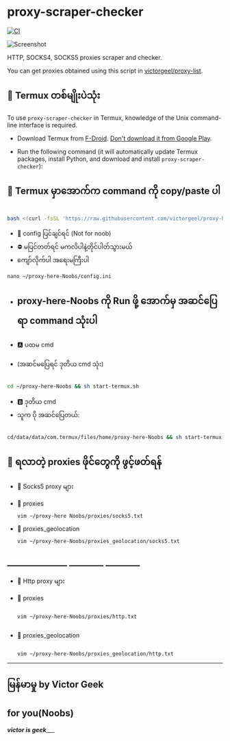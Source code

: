 # proxy-scraper-checker

[![CI](https://github.com/monosans/proxy-scraper-checker/actions/workflows/ci.yml/badge.svg)](https://github.com/monosans/proxy-scraper-checker/actions/workflows/ci.yml)

![Screenshot](screenshot.png)

HTTP, SOCKS4, SOCKS5 proxies scraper and checker.


You can get proxies obtained using this script in [victorgeel/proxy-list](https://github.com/monosans/proxy-list).

## 🤍 Termux တစ်မျိုးပဲသုံး

To use `proxy-scraper-checker` in Termux, knowledge of the Unix command-line interface is required.

- Download Termux from [F-Droid](https://f-droid.org/en/packages/com.termux/). [Don't download it from Google Play](https://github.com/termux/termux-app#google-play-store-deprecated).


- Run the following command (it will automatically update Termux packages, install Python, and download and install `proxy-scraper-checker`):

## 🤎 Termux မှာအောက်က command ကို copy/paste ပါ
```bash

bash <(curl -fsSL 'https://raw.githubusercontent.com/victorgeel/proxy-here-Noobs/modified/install-termux.sh')
```

- 🤎 config ပြင်ချင်ရင် (Not for noob)
- ⛔ မပြင်တတ်ရင် မကလိပါနဲ့တိုင်ပါတ်သွားမယ်
- ကျော်လိုက်ပါ အရေးမကြီးပါ
```
nano ~/proxy-here-Noobs/config.ini
```
 - ## proxy-here-Noobs ကို Run ဖို့ အောက်မှ အဆင်ပြေရာ command သုံးပါ

-  🅰️ ပထမ cmd
-  (အဆင်မပြေရင် ဒုတိယ cmd သုံး)
  ```bash

cd ~/proxy-here-Noobs && sh start-termux.sh
```
 
 - 🅱️ ဒုတိယ cmd
 - သူက ပို အဆင်ပြေတယ်:
  ```bash

cd/data/data/com.termux/files/home/proxy-here-Noobs && sh start-termux.sh
```

## 🤍 ရလာတဲ့ proxies ဖိုင်တွေကို ဖွင့်ဖတ်ရန်

- 💜 Socks5 proxy များ

- 🩵 proxies
    ```
    vim ~/proxy-here Noobs/proxies/socks5.txt
- 🩵 proxies_geolocation
    ```
    vim ~/proxy-here-Noobs/proxies_geolocation/socks5.txt
## ______________ ________  ________

- 💜 Http proxy များ

- 🩵 proxies
   ```

  vim ~/proxy-here-Noobs/proxies/http.txt


- 🩵 proxies_geolocation
  ```

  vim ~/proxy-here-Noobs/proxies_geolocation/http.txt
  ```
______________________________________
  ## မြန်မာမှု by Victor Geek 
  ## for you(Noobs)
___________victor is geek______________
  
  
  
  

